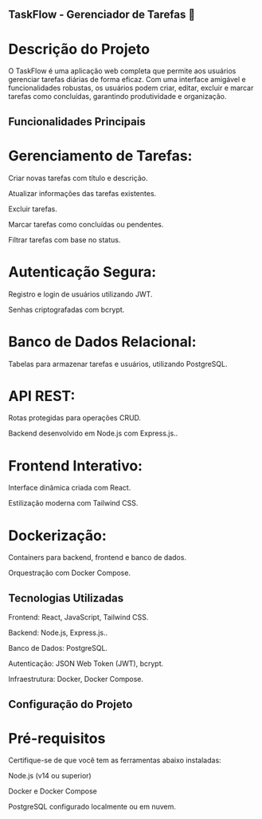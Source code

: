 ## TaskFlow - Gerenciador de Tarefas 📝
# Descrição do Projeto
O TaskFlow é uma aplicação web completa que permite aos usuários gerenciar tarefas diárias de forma eficaz. Com uma interface amigável e funcionalidades robustas, os usuários podem criar, editar, excluir e marcar tarefas como concluídas, garantindo produtividade e organização.

## Funcionalidades Principais
# Gerenciamento de Tarefas:

Criar novas tarefas com título e descrição.

Atualizar informações das tarefas existentes.

Excluir tarefas.

Marcar tarefas como concluídas ou pendentes.

Filtrar tarefas com base no status.

# Autenticação Segura:

Registro e login de usuários utilizando JWT.

Senhas criptografadas com bcrypt.

# Banco de Dados Relacional:

Tabelas para armazenar tarefas e usuários, utilizando PostgreSQL.

# API REST:

Rotas protegidas para operações CRUD.

Backend desenvolvido em Node.js com Express.js..

# Frontend Interativo:

Interface dinâmica criada com React.

Estilização moderna com Tailwind CSS.

# Dockerização:

Containers para backend, frontend e banco de dados.

Orquestração com Docker Compose.

## Tecnologias Utilizadas
Frontend: React, JavaScript, Tailwind CSS.

Backend: Node.js, Express.js..

Banco de Dados: PostgreSQL.

Autenticação: JSON Web Token (JWT), bcrypt.

Infraestrutura: Docker, Docker Compose.

## Configuração do Projeto
# Pré-requisitos

Certifique-se de que você tem as ferramentas abaixo instaladas:

Node.js (v14 ou superior)

Docker e Docker Compose

PostgreSQL configurado localmente ou em nuvem.
